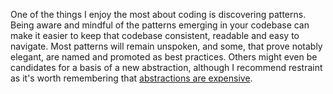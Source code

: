 One of the things I enjoy the most about coding is discovering patterns. Being aware and mindful of the patterns emerging in your codebase can make it easier to keep that codebase consistent, readable and easy to navigate. Most patterns will remain unspoken, and some, that prove notably elegant, are named and promoted as best practices. Others might even be candidates for a basis of a new abstraction, although I recommend restraint as it's worth remembering that [abstractions are expensive](https://www.joelonsoftware.com/2002/11/11/the-law-of-leaky-abstractions). 
